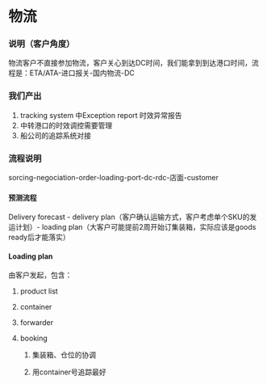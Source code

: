 # 物流

### 说明（客户角度）

物流客户不直接参加物流，客户关心到达DC时间，我们能拿到到达港口时间，流程是：ETA/ATA-进口报关-国内物流-DC

### 我们产出

1. tracking system 中Exception report 时效异常报告
2. 中转港口的时效调控需要管理
3. 船公司的追踪系统对接

### 流程说明

sorcing-negociation-order-loading-port-dc-rdc-店面-customer

#### 预测流程

Delivery forecast - delivery plan（客户确认运输方式，客户考虑单个SKU的发运计划）- loading plan（大客户可能提前2周开始订集装箱，实际应该是goods ready后才能落实）

#### Loading plan

由客户发起，包含：

1. product list

2. container

3. forwarder

4. booking

   1. 集装箱、仓位的协调

   2. 用container号追踪最好




